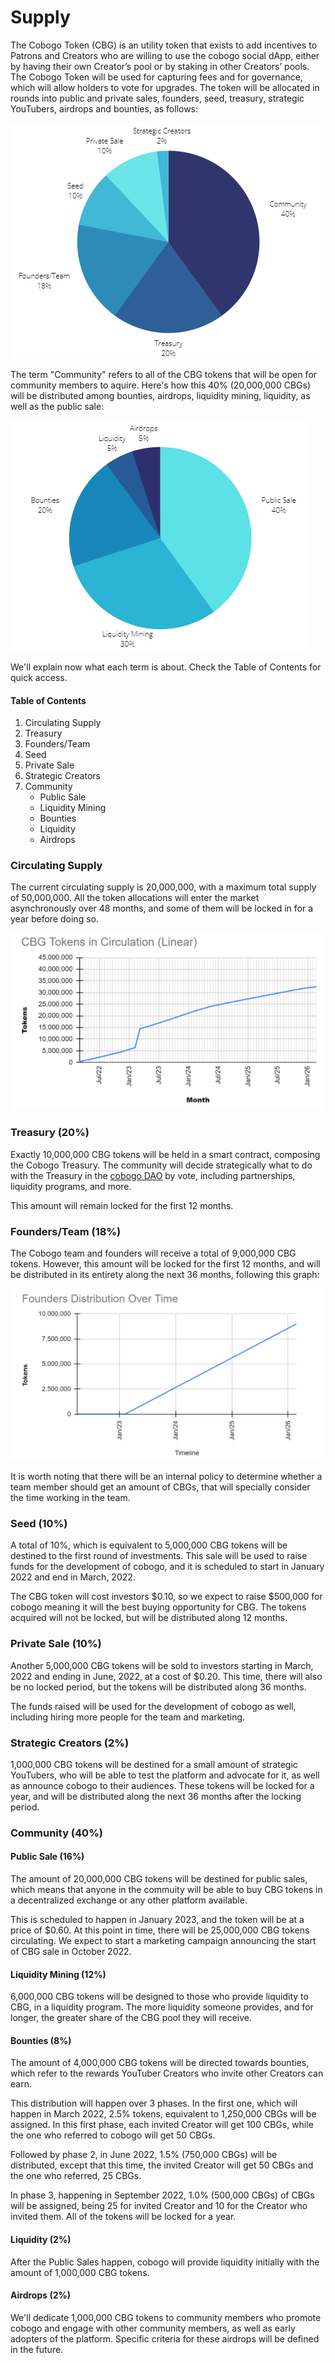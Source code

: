 # Supply

The Cobogo Token (CBG) is an utility token that exists to add incentives to Patrons and Creators who are willing to use the cobogo social dApp, either by having their own Creator’s pool or by staking in other Creators’ pools. The Cobogo Token will be used for capturing fees and for governance, which will allow holders to vote for upgrades. The token will be allocated in rounds into public and private sales, founders, seed, treasury, strategic YouTubers, airdrops and bounties, as follows:

![](../../.gitbook/assets/supply.PNG)

The term "Community" refers to all of the CBG tokens that will be open for community members to aquire. Here's how this 40% (20,000,000 CBGs) will be distributed among bounties, airdrops, liquidity mining, liquidity, as well as the public sale:

![](../../.gitbook/assets/community.png)

We'll explain now what each term is about. Check the Table of Contents for quick access.

#### Table of Contents

1. Circulating Supply
2. Treasury
3. Founders/Team
4. Seed
5. Private Sale
6. Strategic Creators
7. Community
   * Public Sale
   * Liquidity Mining
   * Bounties
   * Liquidity
   * Airdrops

### Circulating Supply

The current circulating supply is 20,000,000, with a maximum total supply of 50,000,000. All the token allocations will enter the market asynchronously over 48 months, and some of them will be locked in for a year before doing so.

![](<../../.gitbook/assets/supply time.PNG>)

### Treasury (20%)

Exactly 10,000,000 CBG tokens will be held in a smart contract, composing the Cobogo Treasury. The community will decide strategically what to do with the Treasury in the [cobogo DAO](broken-reference) by vote, including partnerships, liquidity programs, and more.

This amount will remain locked for the first 12 months.

### Founders/Team (18%)

The Cobogo team and founders will receive a total of 9,000,000 CBG tokens. However, this amount will be locked for the first 12 months, and will be distributed in its entirety along the next 36 months, following this graph:

![](<../../.gitbook/assets/founders time.PNG>)

It is worth noting that there will be an internal policy to determine whether a team member should get an amount of CBGs, that will specially consider the time working in the team.

### Seed (10%)

A total of 10%, which is equivalent to 5,000,000 CBG tokens will be destined to the first round of investments. This sale will be used to raise funds for the development of cobogo, and it is scheduled to start in January 2022 and end in March, 2022.&#x20;

The CBG token will cost investors $0.10, so we expect to raise $500,000 for cobogo meaning it will the best buying opportunity for CBG. The tokens acquired will not be locked, but will be distributed along 12 months.

### Private Sale (10%)

Another 5,000,000 CBG tokens will be sold to investors starting in March, 2022 and ending in June, 2022, at a cost of $0.20. This time, there will also be no locked period, but the tokens will be distributed along 36 months.

The funds raised will be used for the development of cobogo as well, including hiring more people for the team and marketing.

### Strategic Creators (2%)

1,000,000 CBG tokens will be destined for a small amount of strategic YouTubers, who will be able to test the platform and advocate for it, as well as announce cobogo to their audiences. These tokens will be locked for a year, and will be distributed along the next 36 months after the locking period.

### Community (40%)

#### Public Sale (16%)

The amount of 20,000,000 CBG tokens will be destined for public sales, which means that anyone in the commuity will be able to buy CBG tokens in a decentralized exchange or any other platform available.&#x20;

This is scheduled to happen in January 2023, and the token will be at a price of $0.60. At this point in time, there will be 25,000,000 CBG tokens circulating. We expect to start a marketing campaign announcing the start of CBG sale in October 2022.

#### Liquidity Mining (12%)

6,000,000 CBG tokens will be designed to those who provide liquidity to CBG, in a liquidity program. The more liquidity someone provides, and for longer, the greater share of the CBG pool they will receive.

#### Bounties (8%)

The amount of 4,000,000 CBG tokens will be directed towards bounties, which refer to the rewards YouTuber Creators who invite other Creators can earn.&#x20;

This distribution will happen over 3 phases. In the first one, which will happen in March 2022, 2.5% tokens, equivalent to 1,250,000 CBGs will be assigned. In this first phase, each invited Creator will get 100 CBGs, while the one who referred to cobogo will get 50 CBGs.&#x20;

Followed by phase 2, in June 2022, 1.5% (750,000 CBGs) will be distributed, except that this time, the invited Creator will get 50 CBGs and the one who referred, 25 CBGs.&#x20;

In phase 3, happening in September 2022, 1.0% (500,000 CBGs) of CBGs will be assigned, being 25 for invited Creator and 10 for the Creator who invited them. All of the tokens will be locked for a year.

#### Liquidity (2%)

After the Public Sales happen, cobogo will provide liquidity initially with the amount of 1,000,000 CBG tokens.

#### Airdrops (2%)

We'll dedicate 1,000,000 CBG tokens to community members who promote cobogo and engage with other community members, as well as early adopters of the platform. Specific criteria for these airdrops will be defined in the future.

